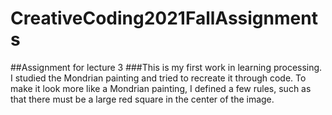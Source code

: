 # CreativeCoding2021FallAssignments
##Assignment for lecture 3
###This is my first work in learning processing. I studied the Mondrian painting and tried to recreate it through code. To make it look more like a Mondrian painting, I defined a few rules, such as that there must be a large red square in the center of the image.
